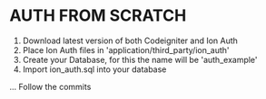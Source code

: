 AUTH FROM SCRATCH
=================

1. Download latest version of both Codeigniter and Ion Auth
2. Place Ion Auth files in 'application/third_party/ion_auth'
3. Create your Database, for this the name will be 'auth_example'
4. Import ion_auth.sql into your database

... Follow the commits